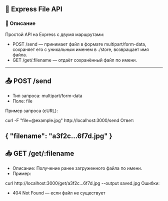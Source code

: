 ## 📁 Express File API

### 📌 Описание

Простой API на Express с двумя маршрутами:

- POST /send — принимает файл в формате multipart/form-data, сохраняет его с уникальным именем в ./store, возвращает имя файла.
- GET /get/:filename — отдаёт сохранённый файл по имени.

---

## 📤 POST /send

- Тип запроса: multipart/form-data
- Поле: file

Пример запроса (cURL):

curl -F "file=@example.jpg" http://localhost:3000/send
Ответ:

## { "filename": "a3f2c...6f7d.jpg" }

## 📥 GET /get/:filename

- Описание: Получение ранее загруженного файла по имени.
- Пример:

curl http://localhost:3000/get/a3f2c...6f7d.jpg --output saved.jpg
Ошибки:

- 404 Not Found — если файл не существует
